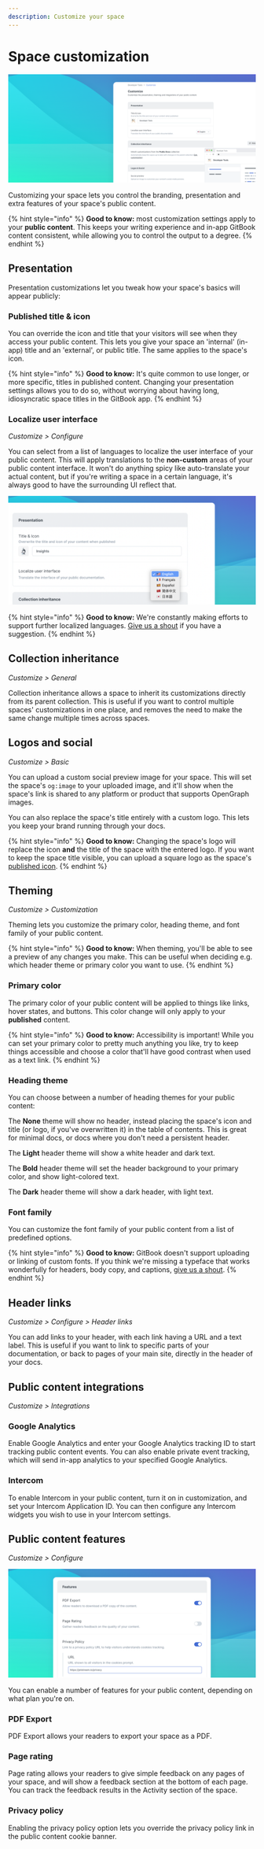 ```yaml
---
description: Customize your space
---
```


# Space customization

![](<../.gitbook/assets/Customize (2).png>)

Customizing your space lets you control the branding, presentation and extra features of your space's public content.

{% hint style="info" %}
**Good to know:** most customization settings apply to your **public content**. This keeps your writing experience and in-app GitBook content consistent, while allowing you to control the output to a degree.
{% endhint %}

## Presentation

Presentation customizations let you tweak how your space's basics will appear publicly:

### Published title & icon

You can override the icon and title that your visitors will see when they access your public content. This lets you give your space an 'internal' (in-app) title and an 'external', or public title. The same applies to the space's icon.

{% hint style="info" %}
**Good to know:** It's quite common to use longer, or more specific, titles in published content. Changing your presentation settings allows you to do so, without worrying about having long, idiosyncratic space titles in the GitBook app.
{% endhint %}

### Localize user interface

_Customize > Configure_

You can select from a list of languages to localize the user interface of your public content. This will apply translations to the **non-custom** areas of your public content interface. It won't do anything spicy like auto-translate your actual content, but if you're writing a space in a certain language, it's always good to have the surrounding UI reflect that.

![](../.gitbook/assets/Localize.png)

{% hint style="info" %}
**Good to know:** We're constantly making efforts to support further localized languages. [Give us a shout](https://www.gitbook.com/contact/contact-support) if you have a suggestion.
{% endhint %}

## Collection inheritance

_Customize > General_

Collection inheritance allows a space to inherit its customizations directly from its parent collection. This is useful if you want to control multiple spaces' customizations in one place, and removes the need to make the same change multiple times across spaces.

## Logos and social

_Customize > Basic_

You can upload a custom social preview image for your space. This will set the space's `og:image` to your uploaded image, and it'll show when the space's link is shared to any platform or product that supports OpenGraph images.

You can also replace the space's title entirely with a custom logo. This lets you keep your brand running through your docs.

{% hint style="info" %}
**Good to know:** Changing the space's logo will replace the icon **and** the title of the space with the entered logo. If you want to keep the space title visible, you can upload a square logo as the space's [published icon](space-customization.md#published-title-and-icon).
{% endhint %}

## Theming

_Customize > Customization_

Theming lets you customize the primary color, heading theme, and font family of your public content.

{% hint style="info" %}
**Good to know:** When theming, you'll be able to see a preview of any changes you make. This can be useful when deciding e.g. which header theme or primary color you want to use.
{% endhint %}

### Primary color

The primary color of your public content will be applied to things like links, hover states, and buttons. This color change will only apply to your **published** content.

{% hint style="info" %}
**Good to know:** Accessibility is important! While you can set your primary color to pretty much anything you like, try to keep things accessible and choose a color that'll have good contrast when used as a text link.
{% endhint %}

### Heading theme

You can choose between a number of heading themes for your public content:

The **None** theme will show no header, instead placing the space's icon and title (or logo, if you've overwritten it) in the table of contents. This is great for minimal docs, or docs where you don't need a persistent header.

The **Light** header theme will show a white header and dark text.

The **Bold** header theme will set the header background to your primary color, and show light-colored text.

The **Dark** header theme will show a dark header, with light text.

### Font family

You can customize the font family of your public content from a list of predefined options.

{% hint style="info" %}
**Good to know:** GitBook doesn't support uploading or linking of custom fonts. If you think we're missing a typeface that works wonderfully for headers, body copy, and captions, [give us a shout](https://www.gitbook.com/contact/contact-support).
{% endhint %}

## Header links

_Customize > Configure > Header links_

You can add links to your header, with each link having a URL and a text label. This is useful if you want to link to specific parts of your documentation, or back to pages of your main site, directly in the header of your docs.

## Public content integrations

_Customize > Integrations_

### Google Analytics

Enable Google Analytics and enter your Google Analytics tracking ID to start tracking public content events. You can also enable private event tracking, which will send in-app analytics to your specified Google Analytics.

### Intercom

To enable Intercom in your public content, turn it on in customization, and set your Intercom Application ID. You can then configure any Intercom widgets you wish to use in your Intercom settings.

## Public content features

_Customize > Configure_

![](<../.gitbook/assets/Privacy Policy.png>)

You can enable a number of features for your public content, depending on what plan you're on.

### PDF Export

PDF Export allows your readers to export your space as a PDF.

### Page rating

Page rating allows your readers to give simple feedback on any pages of your space, and will show a feedback section at the bottom of each page. You can track the feedback results in the Activity section of the space.

### Privacy policy

Enabling the privacy policy option lets you override the privacy policy link in the public content cookie banner.
